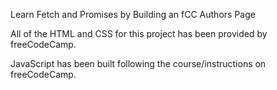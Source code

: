 Learn Fetch and Promises by Building an fCC Authors Page

All of the HTML and CSS for this project has been provided by freeCodeCamp.

JavaScript has been built following the course/instructions on freeCodeCamp.